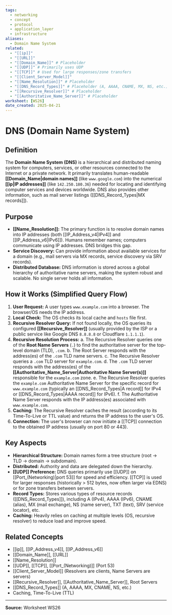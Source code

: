 ```yaml
---
tags:
  - networking
  - concept
  - protocol
  - application_layer
  - infrastructure
aliases:
  - Domain Name System
related:
  - "[[ip]]"
  - "[[URL]]"
  - "[[Domain_Name]]" # Placeholder
  - "[[UDP]]" # Primarily uses UDP
  - "[[TCP]]" # Used for large responses/zone transfers
  - "[[Client_Server_Model]]"
  - "[[Name_Resolution]]" # Placeholder
  - "[[DNS_Record_Types]]" # Placeholder (A, AAAA, CNAME, MX, NS, etc.)
  - "[[Recursive_Resolver]]" # Placeholder
  - "[[Authoritative_Name_Server]]" # Placeholder
worksheet: [WS26]
date_created: 2025-04-21
---
```

# DNS (Domain Name System)

## Definition

The **Domain Name System (DNS)** is a hierarchical and distributed naming system for computers, services, or other resources connected to the Internet or a private network. It primarily translates human-readable **[[Domain_Name|domain names]]** (like `www.google.com`) into the numerical **[[ip|IP addresses]]** (like `142.250.180.36`) needed for locating and identifying computer services and devices worldwide. DNS also provides other information, such as mail server listings ([[DNS_Record_Types|MX records]]).

## Purpose

- **[[Name_Resolution]]:** The primary function is to resolve domain names into IP addresses (both [[IP_Address_v4|IPv4]] and [[IP_Address_v6|IPv6]]). Humans remember names; computers communicate using IP addresses. DNS bridges this gap.
- **Service Discovery:** Can provide information about available services for a domain (e.g., mail servers via MX records, service discovery via SRV records).
- **Distributed Database:** DNS information is stored across a global hierarchy of authoritative name servers, making the system robust and scalable. No single server holds all information.

## How it Works (Simplified Query Flow)

1.  **User Request:** A user types `www.example.com` into a browser. The browser/OS needs the IP address.
2.  **Local Check:** The OS checks its local cache and `hosts` file first.
3.  **Recursive Resolver Query:** If not found locally, the OS queries its configured **[[Recursive_Resolver]]** (usually provided by the ISP or a public service like Google DNS `8.8.8.8` or Cloudflare `1.1.1.1`).
4.  **Recursive Resolution Process:**
    a.  The Recursive Resolver queries one of the **Root Name Servers** (`.`) to find the authoritative server for the top-level domain (TLD), `.com`.
    b.  The Root Server responds with the address(es) of the `.com` TLD name servers.
    c.  The Recursive Resolver queries a `.com` TLD server for `example.com`.
    d.  The `.com` TLD server responds with the address(es) of the **[[Authoritative_Name_Server|Authoritative Name Server(s)]]** responsible for the `example.com` zone.
    e.  The Recursive Resolver queries the `example.com` Authoritative Name Server for the specific record for `www.example.com` (typically an [[DNS_Record_Types|A record]] for IPv4 or [[DNS_Record_Types|AAAA record]] for IPv6).
    f.  The Authoritative Name Server responds with the IP address(es) associated with `www.example.com`.
5.  **Caching:** The Recursive Resolver caches the result (according to its Time-To-Live or TTL value) and returns the IP address to the user's OS.
6.  **Connection:** The user's browser can now initiate a [[TCP]] connection to the obtained IP address (usually on port 80 or 443).

## Key Aspects

- **Hierarchical Structure:** Domain names form a tree structure (root -> TLD -> domain -> subdomain).
- **Distributed:** Authority and data are delegated down the hierarchy.
- **[[UDP]] Preference:** DNS queries primarily use [[UDP]] on [[Port_(Networking)|port 53]] for speed and efficiency. [[TCP]] is used for larger responses (historically > 512 bytes, now often larger via EDNS) or for zone transfers between servers.
- **Record Types:** Stores various types of resource records ([[DNS_Record_Types]]), including A (IPv4), AAAA (IPv6), CNAME (alias), MX (mail exchange), NS (name server), TXT (text), SRV (service locator), etc.
- **Caching:** Heavily relies on caching at multiple levels (OS, recursive resolver) to reduce load and improve speed.

## Related Concepts
- [[ip]], [[IP_Address_v4]], [[IP_Address_v6]]
- [[Domain_Name]], [[URL]]
- [[Name_Resolution]]
- [[UDP]], [[TCP]], [[Port_(Networking)]] (Port 53)
- [[Client_Server_Model]] (Resolvers are clients, Name Servers are servers)
- [[Recursive_Resolver]], [[Authoritative_Name_Server]], Root Servers
- [[DNS_Record_Types]] (A, AAAA, MX, CNAME, NS, etc.)
- Caching, Time-To-Live (TTL)

---
**Source:** Worksheet WS26